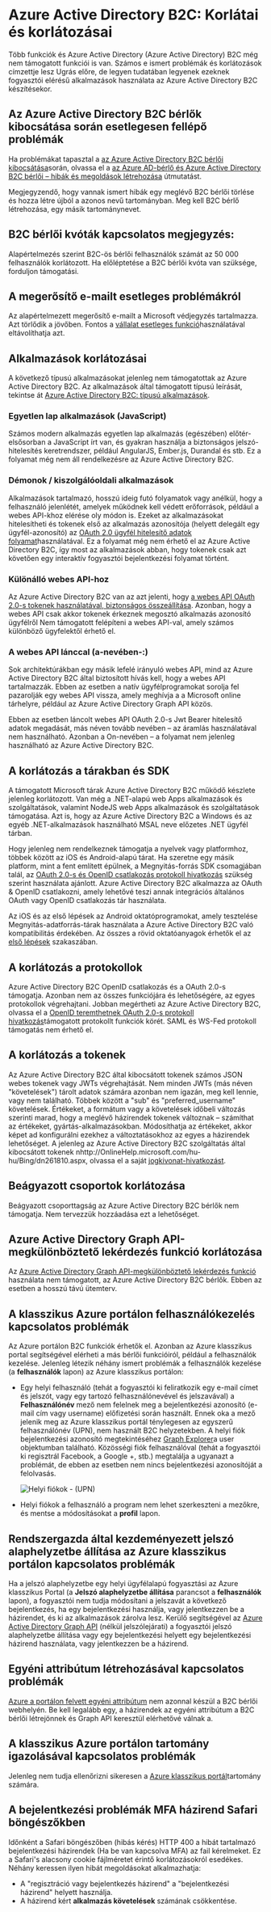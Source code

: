 <properties
    pageTitle="Azure Active Directory B2C: Korlátai és korlátozásokat |} Microsoft Azure"
    description="Korlátozások és Azure Active Directory B2C korlátozások"
    services="active-directory-b2c"
    documentationCenter=""
    authors="swkrish"
    manager="mbaldwin"
    editor="bryanla"/>

<tags
    ms.service="active-directory-b2c"
    ms.workload="identity"
    ms.tgt_pltfrm="na"
    ms.devlang="na"
    ms.topic="article"
    ms.date="07/24/2016"
    ms.author="swkrish"/>

# <a name="azure-active-directory-b2c-limitations-and-restrictions"></a>Azure Active Directory B2C: Korlátai és korlátozásai

Több funkciók és Azure Active Directory (Azure Active Directory) B2C még nem támogatott funkciói is van. Számos e ismert problémák és korlátozások címzettje lesz Ugrás előre, de legyen tudatában legyenek ezeknek fogyasztói elérésű alkalmazások használata az Azure Active Directory B2C készítésekor.

## <a name="issues-during-the-creation-of-azure-ad-b2c-tenants"></a>Az Azure Active Directory B2C bérlők kibocsátása során esetlegesen fellépő problémák

Ha problémákat tapasztal a [az Azure Active Directory B2C bérlői kibocsátása](active-directory-b2c-get-started.md)során, olvassa el a [az Azure AD-bérlő és Azure Active Directory B2C bérlői – hibák és megoldások létrehozása](active-directory-b2c-support-create-directory.md) útmutatást.

Megjegyzendő, hogy vannak ismert hibák egy meglévő B2C bérlői törlése és hozza létre újból a azonos nevű tartományban. Meg kell B2C bérlő létrehozása, egy másik tartománynevet.

## <a name="note-about-b2c-tenant-quotas"></a>B2C bérlői kvóták kapcsolatos megjegyzés:

Alapértelmezés szerint B2C-ös bérlői felhasználók számát az 50 000 felhasználók korlátozott. Ha előléptetése a B2C bérlői kvóta van szüksége, forduljon támogatási.

## <a name="branding-issues-on-verification-email"></a>A megerősítő e-mailt esetleges problémákról

Az alapértelmezett megerősítő e-mailt a Microsoft védjegyzés tartalmazza. Azt törlődik a jövőben. Fontos a [vállalat esetleges funkció](../active-directory/active-directory-add-company-branding.md)használatával eltávolíthatja azt.

## <a name="restrictions-on-applications"></a>Alkalmazások korlátozásai

A következő típusú alkalmazásokat jelenleg nem támogatottak az Azure Active Directory B2C. Az alkalmazások által támogatott típusú leírását, tekintse át [Azure Active Directory B2C: típusú alkalmazások](active-directory-b2c-apps.md).

### <a name="single-page-applications-javascript"></a>Egyetlen lap alkalmazások (JavaScript)

Számos modern alkalmazás egyetlen lap alkalmazás (egészében) előtér-elsősorban a JavaScript írt van, és gyakran használja a biztonságos jelszó-hitelesítés keretrendszer, például AngularJS, Ember.js, Durandal és stb. Ez a folyamat még nem áll rendelkezésre az Azure Active Directory B2C.

### <a name="daemons--server-side-applications"></a>Démonok / kiszolgálóoldali alkalmazások

Alkalmazások tartalmazó, hosszú ideig futó folyamatok vagy anélkül, hogy a felhasználó jelenlétét, amelyek működnek kell védett erőforrások, például a webes API-khoz elérése oly módon is. Ezeket az alkalmazásokat hitelesítheti és tokenek első az alkalmazás azonosítója (helyett delegált egy ügyfél-azonosító) az [OAuth 2.0 ügyfél hitelesítő adatok folyamat](active-directory-b2c-reference-protocols.md#oauth2-client-credentials-grant-flow)használatával. Ez a folyamat még nem érhető el az Azure Active Directory B2C, így most az alkalmazások abban, hogy tokenek csak azt követően egy interaktív fogyasztói bejelentkezési folyamat történt.

### <a name="standalone-web-apis"></a>Különálló webes API-hoz

Az Azure Active Directory B2C van az azt jelenti, hogy [a webes API OAuth 2.0-s tokenek használatával, biztonságos összeállítása](active-directory-b2c-apps.md#web-apis). Azonban, hogy a webes API csak akkor tokenek érkeznek megosztó alkalmazás azonosító ügyfélről Nem támogatott felépíteni a webes API-val, amely számos különböző ügyfelektől érhető el.

### <a name="web-api-chains-on-behalf-of"></a>A webes API lánccal (a-nevében-:)

Sok architektúrákban egy másik lefelé irányuló webes API, mind az Azure Active Directory B2C által biztosított hívás kell, hogy a webes API tartalmazzák. Ebben az esetben a natív ügyfélprogramokat sorolja fel pazarolják egy webes API vissza, amely meghívja a a Microsoft online tárhelyre, például az Azure Active Directory Graph API közös.

Ebben az esetben láncolt webes API OAuth 2.0-s Jwt Bearer hitelesítő adatok megadását, más néven tovább nevében – az áramlás használatával nem használható. Azonban a On-nevében – a folyamat nem jelenleg használható az Azure Active Directory B2C.

## <a name="restriction-on-libraries-and-sdks"></a>A korlátozás a tárakban és SDK

A támogatott Microsoft tárak Azure Active Directory B2C működő készlete jelenleg korlátozott. Van még a .NET-alapú web Apps alkalmazások és szolgáltatások, valamint NodeJS web Apps alkalmazások és szolgáltatások támogatása.  Azt is, hogy az Azure Active Directory B2C a Windows és az egyéb .NET-alkalmazások használható MSAL neve előzetes .NET ügyfél tárban.

Hogy jelenleg nem rendelkeznek támogatja a nyelvek vagy platformhoz, többek között az iOS és Android-alapú tárat.  Ha szeretne egy másik platform, mint a fent említett épülnek, a Megnyitás-forrás SDK csomagjában talál, az [OAuth 2.0-s és OpenID csatlakozás protokoll hivatkozás](active-directory-b2c-reference-protocols.md) szükség szerint használata ajánlott.  Azure Active Directory B2C alkalmazza az OAuth & OpenID csatlakozni, amely lehetővé teszi annak integrációs általános OAuth vagy OpenID csatlakozás tár használata.

Az iOS és az első lépések az Android oktatóprogramokat, amely tesztelése Megnyitás-adatforrás-tárak használata a Azure Active Directory B2C való kompatibilitás érdekében.  Az összes a rövid oktatóanyagok érhetők el az [első lépések](active-directory-b2c-overview.md#getting-started) szakaszában.

## <a name="restriction-on-protocols"></a>A korlátozás a protokollok

Azure Active Directory B2C OpenID csatlakozás és a OAuth 2.0-s támogatja. Azonban nem az összes funkciójára és lehetőségére, az egyes protokollok végrehajtani. Jobban megértheti az Azure Active Directory B2C, olvassa el a [OpenID teremthetnek OAuth 2.0-s protokoll hivatkozás](active-directory-b2c-reference-protocols.md)támogatott protokollt funkciók körét. SAML és WS-Fed protokoll támogatás nem érhető el.

## <a name="restriction-on-tokens"></a>A korlátozás a tokenek

Az Azure Active Directory B2C által kibocsátott tokenek számos JSON webes tokenek vagy JWTs végrehajtását. Nem minden JWTs (más néven "követelések") tárolt adatok számára azonban nem igazán, meg kell lennie, vagy nem található. Többek között a "sub" és "preferred_username" követelések.  Értékeket, a formátum vagy a követelések időbeli változás szerinti marad, hogy a meglévő házirendek tokenek változnak – számíthat az értékeket, gyártás-alkalmazásokban.  Módosíthatja az értékeket, akkor képet ad konfigurálni ezekhez a változtatásokhoz az egyes a házirendek lehetőséget.  A jelenleg az Azure Active Directory B2C szolgáltatás által kibocsátott tokenek nhttp://OnlineHelp.microsoft.com/hu-hu/Bing/dn261810.aspx, olvassa el a saját [jogkivonat-hivatkozást](active-directory-b2c-reference-tokens.md).

## <a name="restriction-on-nested-groups"></a>Beágyazott csoportok korlátozása

Beágyazott csoporttagság az Azure Active Directory B2C bérlők nem támogatja. Nem tervezzük hozzáadása ezt a lehetőséget.

## <a name="restriction-on-differential-query-feature-on-azure-ad-graph-api"></a>Azure Active Directory Graph API-megkülönböztető lekérdezés funkció korlátozása

Az [Azure Active Directory Graph API-megkülönböztető lekérdezés funkció](https://msdn.microsoft.com/library/azure/ad/graph/howto/azure-ad-graph-api-differential-query) használata nem támogatott, az Azure Active Directory B2C bérlők. Ebben az esetben a hosszú távú ütemterv.

## <a name="issues-with-user-management-on-the-azure-classic-portal"></a>A klasszikus Azure portálon felhasználókezelés kapcsolatos problémák

Az Azure portálon B2C funkciók érhetők el. Azonban az Azure klasszikus portal segítségével elérheti a más bérlői funkcióiról, például a felhasználók kezelése. Jelenleg létezik néhány ismert problémák a felhasználók kezelése (a **felhasználók** lapon) az Azure klasszikus portálon:

- Egy helyi felhasználó (tehát a fogyasztói ki feliratkozik egy e-mail címet és jelszót, vagy egy tartozó felhasználónevével és jelszavával) a **Felhasználónév** mező nem felelnek meg a bejelentkezési azonosító (e-mail cím vagy username) előfizetési során használt. Ennek oka a mező jelenik meg az Azure klasszikus portál ténylegesen az egyszerű felhasználónév (UPN), nem használt B2C helyzetekben. A helyi fiók bejelentkezési azonosító megtekintéséhez [Graph Explorer](https://graphexplorer.cloudapp.net/)a user objektumban található. Közösségi fiók felhasználóval (tehát a fogyasztói ki regisztrál Facebook, a Google +, stb.) megtalálja a ugyanazt a problémát, de ebben az esetben nem nincs bejelentkezési azonosítóját a felolvasás.

    ![Helyi fiókok - (UPN)](./media/active-directory-b2c-limitations/limitations-user-mgmt.png)

- Helyi fiókok a felhasználó a program nem lehet szerkeszteni a mezőkre, és mentse a módosításokat a **profil** lapon.

## <a name="issues-with-admin-initiated-password-reset-on-the-azure-classic-portal"></a>Rendszergazda által kezdeményezett jelszó alaphelyzetbe állítása az Azure klasszikus portálon kapcsolatos problémák

Ha a jelszó alaphelyzetbe egy helyi ügyfélalapú fogyasztási az Azure klasszikus Portal (a **Jelszó alaphelyzetbe állítása** parancsot a **felhasználók** lapon), a fogyasztói nem tudja módosítani a jelszavát a következő bejelentkezés, ha egy bejelentkezési használja, vagy jelentkezzen be a házirendet, és ki az alkalmazások zárolva lesz. Kerülő segítségével az [Azure Active Directory Graph API](active-directory-b2c-devquickstarts-graph-dotnet.md) (nélkül jelszólejárati) a fogyasztói jelszó alaphelyzetbe állítása vagy egy bejelentkezési helyett egy bejelentkezési házirend használata, vagy jelentkezzen be a házirend.

## <a name="issues-with-creating-a-custom-attribute"></a>Egyéni attribútum létrehozásával kapcsolatos problémák

[Azure a portálon felvett egyéni attribútum](active-directory-b2c-reference-custom-attr.md) nem azonnal készül a B2C bérlői webhelyén. Be kell legalább egy, a házirendek az egyéni attribútum a B2C bérlői létrejönnek és Graph API keresztül elérhetővé válnak a.

## <a name="issues-with-verifying-a-domain-on-the-azure-classic-portal"></a>A klasszikus Azure portálon tartomány igazolásával kapcsolatos problémák

Jelenleg nem tudja ellenőrizni sikeresen a [Azure klasszikus portál](https://manage.windowsazure.com/)tartomány számára.

## <a name="issues-with-sign-in-with-mfa-policy-on-safari-browsers"></a>A bejelentkezési problémák MFA házirend Safari böngészőkben

Időnként a Safari böngészőben (hibás kérés) HTTP 400 a hibát tartalmazó bejelentkezési házirendek (Ha be van kapcsolva MFA) az fail kérelmeket. Ez a Safari's alacsony cookie fájlméretet érintő korlátozásokról esedékes. Néhány keressen ilyen hibát megoldásokat alkalmazhatja:

- A "regisztráció vagy bejelentkezés házirend" a "bejelentkezési házirend" helyett használja.
- A házirend kért **alkalmazás követelések** számának csökkentése.

